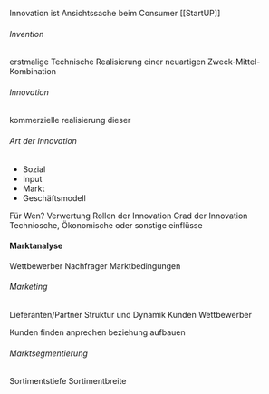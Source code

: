 Innovation ist Ansichtssache beim Consumer
[[StartUP]]

###### Invention
erstmalige Technische Realisierung einer neuartigen Zweck-Mittel-Kombination

###### Innovation
kommerzielle realisierung dieser

###### Art der Innovation
- Sozial
- Input
- Markt
- Geschäftsmodell

Für Wen?
Verwertung
Rollen der Innovation
Grad der Innovation
Techniosche, Ökonomische oder sonstige einflüsse

#### Marktanalyse
Wettbewerber
Nachfrager
Marktbedingungen

###### Marketing
Lieferanten/Partner
Struktur und Dynamik
Kunden
Wettbewerber

Kunden finden
anprechen
beziehung aufbauen

###### Marktsegmentierung
Sortimentstiefe
Sortimentbreite

